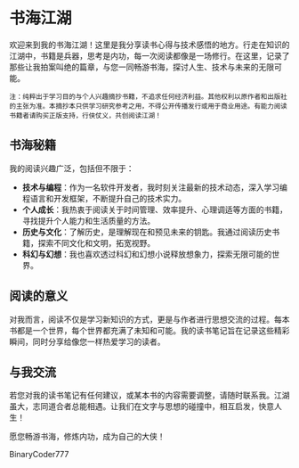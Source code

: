 # 书海江湖

欢迎来到我的书海江湖！这里是我分享读书心得与技术感悟的地方。行走在知识的江湖中，书籍是兵器，思考是内功，每一次阅读都像是一场修行。在这里，记录了那些让我拍案叫绝的篇章，与您一同畅游书海，探讨人生、技术与未来的无限可能。

```
注：纯粹出于学习目的与个人兴趣摘抄书籍，不追求任何经济利益。其他权利以原作者和出版社的主张为准。本摘抄本只供学习研究参考之用，不得公开传播发行或用于商业用途。有能力阅读书籍者请购买正版支持，行侠仗义，共创阅读江湖！
```

## 书海秘籍

我的阅读兴趣广泛，包括但不限于：

- **技术与编程**：作为一名软件开发者，我时刻关注最新的技术动态，深入学习编程语言和开发框架，不断提升自己的技术实力。
- **个人成长**：我热衷于阅读关于时间管理、效率提升、心理调适等方面的书籍，寻找提升个人能力和生活质量的方法。
- **历史与文化**：了解历史，是理解现在和预见未来的钥匙。我通过阅读历史书籍，探索不同文化和文明，拓宽视野。
- **科幻与幻想**：我也喜欢透过科幻和幻想小说释放想象力，探索无限可能的世界。

## 阅读的意义

对我而言，阅读不仅是学习新知识的方式，更是与作者进行思想交流的过程。每本书都是一个世界，每个世界都充满了未知和可能。我的读书笔记旨在记录这些精彩瞬间，同时分享给像您一样热爱学习的读者。


## 与我交流

若您对我的读书笔记有任何建议，或某本书的内容需要调整，请随时联系我。江湖虽大，志同道合者总能相遇。让我们在文字与思想的碰撞中，相互启发，快意人生！  

愿您畅游书海，修炼内功，成为自己的大侠！

BinaryCoder777
